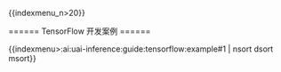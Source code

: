 {{indexmenu_n>20}}

====== TensorFlow 开发案例 ======

{{indexmenu>:ai:uai-inference:guide:tensorflow:example#1 | nsort dsort msort}}